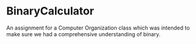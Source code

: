 # BinaryCalculator
An assignment for a Computer Organization class which was intended to make sure we had a comprehensive understanding of binary.

